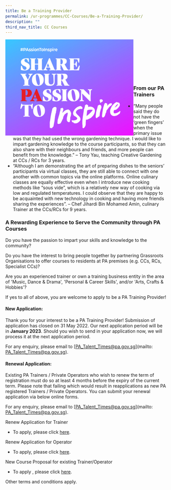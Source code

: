```yaml
---
title: Be a Training Provider
permalink: /ur-programmes/CC-Courses/Be-a-Training-Provider/
description: ""
third_nav_title: CC Courses
---
```

<img style="height:300px;width:400px" align="left" src="/images/Programmes/CC%20Courses/Trainer%20ad_PA%20website%201462x975.jpg"><br><br><br><br><br><br><br>
### From our PA Trainers
* “Many people said they do not have the ‘green fingers’ when the primary issue was that they had used the wrong gardening technique. I would like to impart gardening knowledge to the course participants, so that they can also share with their neighbours and friends, and more people can benefit from the knowledge.” – Tony Yau, teaching Creative Gardening at CCs / RCs for 3 years.
* “Although I am demonstrating the art of preparing dishes to the seniors’ participants via virtual classes, they are still able to connect with one another with common topics via the online platforms.  Online culinary classes are equally effective even when I introduce new cooking methods like “sous vide”, which is a relatively new way of cooking via low and regulated temperatures.  I could observe that they are happy to be acquainted with new technology in cooking and having more friends sharing the experiences”.  – Chef Jihardi Bin Mohamed Amin, culinary Trainer at the CCs/RCs for 9 years.
 

### A Rewarding Experience to Serve the Community through PA Courses
Do you have the passion to impart your skills and knowledge to the community?

Do you have the interest to bring people together by partnering Grassroots Organisations to offer courses to residents at PA premises (e.g. CCs, RCs, Specialist CCs)?

Are you an experienced trainer or own a training business entity in the area of  'Music, Dance & Drama', 'Personal & Career Skills', and/or 'Arts, Crafts & Hobbies'?

If yes to all of above, you are welcome to apply to be a PA Training Provider!  

 

#### New Application:

Thank you for your interest to be a PA Training Provider!  Submission of application has closed on 31 May 2022. Our next application period will be in **January 2023**.  Should you wish to send in your application now, we will process it at the next application period.  

For any enquiry, please email to [PA_Talent_Times@pa.gov.sg](mailto: PA_Talent_Times@pa.gov.sg).

 

#### Renewal Application:

Existing PA Trainers / Private Operators who wish to renew the term of registration must do so at least 4 months before the expiry of the current term. Please note that failing which would result in reapplications as new PA registered Trainers / Private Operators. You can submit your renewal application via below online forms.

For any enquiry, please email to [PA_Talent_Times@pa.gov.sg](mailto: PA_Talent_Times@pa.gov.sg).

 

Renew Application for Trainer

* To apply, please click [here](https://form.gov.sg/5dc4e2b0ad9a13001268159f).
 

Renew Application for Operator

* To apply, please click [here](https://form.gov.sg/5dfb44758967b800114b919f).

New Course Proposal for existing Trainer/Operator

* To apply , please click [here](http://www.go.gov.sg/courseproposal).
 

Other terms and conditions apply.